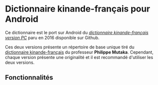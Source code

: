 # Dictionnaire kinande-français pour Android 

Ce dictionnaire est le port sur Android du [*dictionnaire kinande-français version PC*](http://github.com/sergemastaki/dico_kinande) paru en 2016 disponible sur Github.

Ces deux versions présente un répertoire de base unique tiré du [dictionnaire kinande-français](http://www.google.cd/url?q=http://www.africamuseum.be/museum/research/publications/rmca/online/online-kinande.pdf) du professeur __Philippe Mutaka__.
Cependant, chaque version présente une originalité et il est recommandé d'utiliser les deux versions.


## Fonctionnalités
